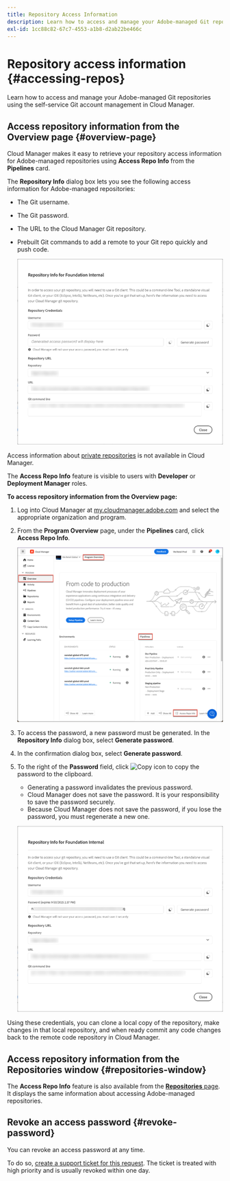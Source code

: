 ```yaml
---
title: Repository Access Information
description: Learn how to access and manage your Adobe-managed Git repositories using the self-service Git account management from Cloud Manager.
exl-id: 1cc88c82-67c7-4553-a1b8-d2ab22be466c
---
```

# Repository access information {#accessing-repos}

Learn how to access and manage your Adobe-managed Git repositories using the self-service Git account management in Cloud Manager.

## Access repository information from the Overview page {#overview-page}

Cloud Manager makes it easy to retrieve your repository access information for Adobe-managed repositories using **Access Repo Info** from the **Pipelines** card.  

The **Repository Info** dialog box lets you see the following access information for Adobe-managed repositories:

* The Git username.
* The Git password.
* The URL to the Cloud Manager Git repository.
* Prebuilt Git commands to add a remote to your Git repo quickly and push code.

   ![Repository Info window](assets/repository-info.png)

Access information about [private repositories](/help/managing-code/private-repositories.md) is not available in Cloud Manager.

The **Access Repo Info** feature is visible to users with **Developer** or **Deployment Manager** roles.

**To access repository information from the Overview page:**

1. Log into Cloud Manager at [my.cloudmanager.adobe.com](https://my.cloudmanager.adobe.com/) and select the appropriate organization and program.

1. From the **Program Overview** page, under the **Pipelines** card, click **Access Repo Info**. 

   ![Access Repo Info on Pipelilnes card](/help/managing-code/assets/pipelines-card2.png)

1. To access the password, a new password must be generated. In the **Repository Info** dialog box, select **Generate password**.

1. In the confirmation dialog box, select **Generate password**.

1. To the right of the **Password** field, click ![Copy icon](https://spectrum.adobe.com/static/icons/workflow_18/Smock_Copy_18_N.svg) to copy the password to the clipboard.

   * Generating a password invalidates the previous password.
   * Cloud Manager does not save the password. It is your responsibility to save the password securely.
   * Because Cloud Manager does not save the password, if you lose the password, you must regenerate a new one.

   ![Copy password in Repository Info dialog box](/help/managing-code/assets/repository-copy-password.png)

Using these credentials, you can clone a local copy of the repository, make changes in that local repository, and when ready commit any code changes back to the remote code repository in Cloud Manager.

## Access repository information from the Repositories window {#repositories-window}

The **Access Repo Info** feature is also available from the [**Repositories** page](/help/managing-code/managing-repositories.md). It displays the same information about accessing Adobe-managed repositories.

## Revoke an access password {#revoke-password}

You can revoke an access password at any time. 

To do so, [create a support ticket for this request](https://experienceleague.adobe.com/?support-solution=Experience+Manager&support-tab=home#support). The ticket is treated with high priority and is usually revoked within one day.
